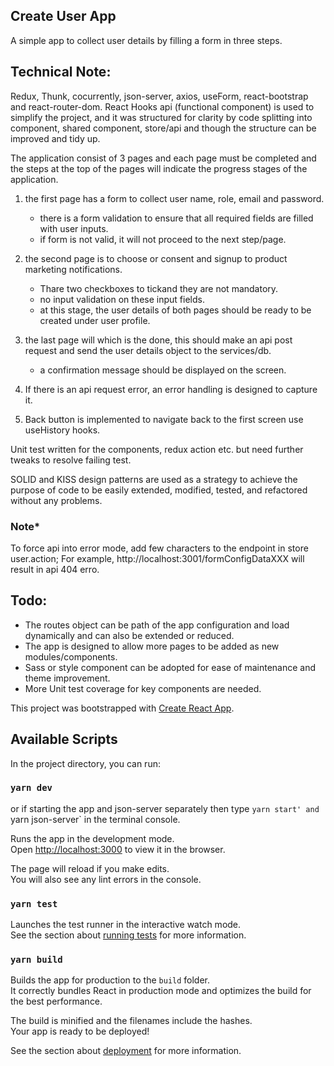 ## Create User App 
A simple app to collect user details by filling a form in three steps.

## Technical Note:
Redux, Thunk, cocurrently, json-server, axios, useForm, react-bootstrap and react-router-dom.
React Hooks api (functional component) is used to simplify the project, and it was structured for 
clarity by code splitting into component, shared component, store/api and though the structure can be improved 
and tidy up. 
 
The application consist of 3 pages and each page must be completed and the steps at the top of the pages will indicate 
the progress stages of the application.

1. the first page has a form to collect user name, role, email and password.
    - there is a form validation to ensure that all required fields are filled with user inputs.
    - if form is not valid, it will not proceed to the next step/page.
2. the second page is to choose or consent and signup to product marketing notifications. 
    - Thare two checkboxes to tickand they are not mandatory.
    - no input validation on these input fields.
    - at this stage, the user details of both pages should be ready to be created under user profile.
3. the last page will which is the done, this should make an api post request and send the user details object to 
    the services/db.
    - a confirmation message should be displayed on the screen.
    
4. If there is an api request error, an error handling is designed to capture it. 

5. Back button is implemented to navigate back to the first screen use useHistory hooks.

    
Unit test written for the components, redux action etc. but need further tweaks to resolve failing test.


SOLID and KISS design patterns are used as a strategy to achieve the purpose of code to be easily extended, 
modified, tested, and refactored without any problems.

### Note*  
To force api into error mode, add few characters to the endpoint in store user.action;
For example, http://localhost:3001/formConfigDataXXX will result in api 404 erro.

## Todo:
- The routes object can be path of the app configuration and load dynamically and can also be extended or reduced.
- The app is designed to allow more pages to be added as new modules/components.
- Sass or style component can be adopted for ease of maintenance and theme improvement.
- More Unit test coverage for key components are needed. 


This project was bootstrapped with [Create React App](https://github.com/facebook/create-react-app).

## Available Scripts

In the project directory, you can run:

### `yarn dev` 
or if starting the app and json-server separately then type `yarn start' and `yarn json-server` in 
the terminal console.

Runs the app in the development mode.<br />
Open [http://localhost:3000](http://localhost:3000) to view it in the browser.

The page will reload if you make edits.<br />
You will also see any lint errors in the console.

### `yarn test`

Launches the test runner in the interactive watch mode.<br />
See the section about [running tests](https://facebook.github.io/create-react-app/docs/running-tests) for more information.

### `yarn build`

Builds the app for production to the `build` folder.<br />
It correctly bundles React in production mode and optimizes the build for the best performance.

The build is minified and the filenames include the hashes.<br />
Your app is ready to be deployed!

See the section about [deployment](https://facebook.github.io/create-react-app/docs/deployment) for more information.



